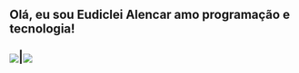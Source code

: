 <h2>Olá, eu sou Eudiclei Alencar amo programação e tecnologia!

<div style="display: inline_block"><br>
<a href="https://github.com/eudiclei/github-readme-stats"><img align="center" src="https://github-readme-stats.vercel.app/api?username=Lukiticas&count_private=true&hide=prs,issues&theme=dark&hide_title=true&show_icons=true&custom_title=eudiclei" /></a>|<a href="https://github.com/eudiclei/github-readme-stats"><img align="center" src="https://github-readme-stats.vercel.app/api/top-langs/?username=eudiclei&theme=dark&layout=compact&custom_title=Linguagens mais usadas" /></a>
</div>


